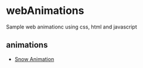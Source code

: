 # webAnimations

Sample web animationc using css, html and javascript

## animations

- [Snow Animation](/Thebarda/webAnimations/tree/master/.github/snowAnimation)
